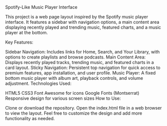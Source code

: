 Spotify-Like Music Player Interface

This project is a web page layout inspired by the Spotify music player interface. It features a sidebar with navigation options, a main content area displaying recently played and trending music, featured charts, and a music player at the bottom.

Key Features:

Sidebar Navigation: Includes links for Home, Search, and Your Library, with options to create playlists and browse podcasts.
Main Content Area: Displays recently played tracks, trending music, and featured charts in a card layout.
Sticky Navigation: Persistent top navigation for quick access to premium features, app installation, and user profile.
Music Player: A fixed bottom music player with album art, playback controls, and volume adjustment.
Technologies Used:

HTML5
CSS3
Font Awesome for icons
Google Fonts (Montserrat)
Responsive design for various screen sizes
How to Use:

Clone or download the repository.
Open the index.html file in a web browser to view the layout.
Feel free to customize the design and add more functionality as needed.
